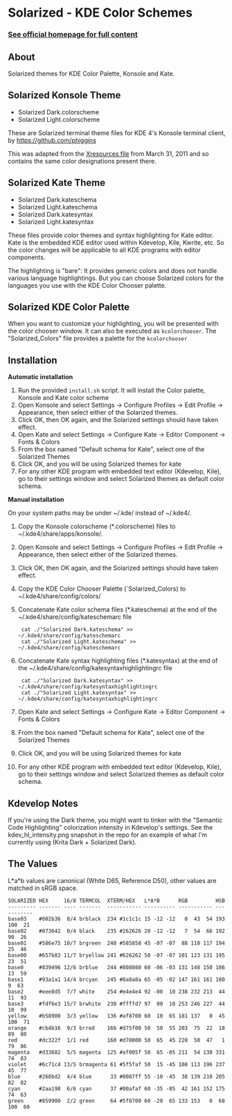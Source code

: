 Solarized - KDE Color Schemes
======================================

### [See official homepage for full content](http://ethanschoonover.com/solarized)

About
-----

Solarized themes for KDE Color Palette, Konsole and Kate.

Solarized Konsole Theme
-----------------------

* Solarized Dark.colorscheme
* Solarized Light.colorscheme

These are Solarized terminal theme files for KDE 4's Konsole terminal client, by
https://github.com/phiggins

This was adapted
from the [Xresources file](https://github.com/altercation/solarized/blob/9f1ba40686ccbf54f10851d4f1a14830fa543ae9/xresources-colors-solarized/Xresources) from March 31, 2011 and so contains the same color
designations present there.

Solarized Kate Theme
--------------------

* Solarized Dark.kateschema
* Solarized Light.kateschema
* Solarized Dark.katesyntax
* Solarized Light.katesyntax

These files provide color themes and syntax highlighting for Kate editor.
Kate is the embedded KDE editor used within Kdevelop, Kile, Kwrite, etc.
So the color changes will be applicable to all KDE programs with editor
components.

The highlighting is "bare": It provides generic colors and does not handle various language highlightings.
But you can choose Solarized colors for the languages you use with the KDE Color Chooser palette.

Solarized KDE Color Palette
---------------------------

When you want to customize your highlighting, you will be presented with the color chooser
window. It can also be executed as `kcolorchooser`.
The "Solarized\_Colors" file provides a palette for the `kcolorchooser`

Installation
------------

**Automatic installation**

1. Run the provided `install.sh` script. It will install the Color palette, Konsole and Kate color scheme
2. Open Konsole and select Settings -> Configure Profiles -> Edit Profile -> Appearance, then select either of the Solarized themes.
3. Click OK, then OK again, and the Solarized settings should have taken effect.
4. Open Kate and select Settings -> Configure Kate -> Editor Component -> Fonts & Colors
5. From the box named "Default schema for Kate", select one of the Solarized Themes
6. Click OK, and you will be using Solarized themes for kate
7. For any other KDE program with embedded text editor (Kdevelop, Kile), go to their settings window and select Solarized themes as default color schema.

**Manual installation**

On your system paths may be under ~/.kde/ instead of ~/.kde4/.

1. Copy the Konsole colorscheme (\*.colorscheme) files to ~/.kde4/share/apps/konsole/.
2. Open Konsole and select Settings -> Configure Profiles -> Edit Profile -> Appearance, then select either of the Solarized themes.
3. Click OK, then OK again, and the Solarized settings should have taken effect.
4. Copy the KDE Color Chooser Palette (`Solarized_Colors) to ~/.kde4/share/config/colors/
5. Concatenate Kate color schema files (\*.kateschema) at the end of the ~/.kde4/share/config/kateschemarc file

        cat ./"Solarized Dark.kateschema" >> ~/.kde4/share/config/kateschemarc
        cat ./"Solarized Light.kateschema" >> ~/.kde4/share/config/kateschemarc

6. Concatenate Kate syntax highlighting files (\*.katesyntax) at the end of the ~/.kde4/share/config/katesyntaxhighlightingrc file

        cat ./"Solarized Dark.katesyntax" >> ~/.kde4/share/config/katesyntaxhighlightingrc
        cat ./"Solarized Light.katesyntax" >> ~/.kde4/share/config/katesyntaxhighlightingrc

7. Open Kate and select Settings -> Configure Kate -> Editor Component -> Fonts & Colors
8. From the box named "Default schema for Kate", select one of the Solarized Themes
9. Click OK, and you will be using Solarized themes for kate
10. For any other KDE program with embedded text editor (Kdevelop, Kile), go to their settings window and select Solarized themes as default color schema.

Kdevelop Notes
----------

If you're using the Dark theme, you might want to tinker with the "Semantic Code Highlighting" colorization intensity in Kdevelop's settings. See the kdev_hl_intensity.png snapshot in the repo for an example of what I'm currently using (Krita Dark + Solarized Dark).

The Values
----------

L\*a\*b values are canonical (White D65, Reference D50), other values are
matched in sRGB space.

    SOLARIZED HEX     16/8 TERMCOL  XTERM/HEX   L*A*B      RGB         HSB
    --------- ------- ---- -------  ----------- ---------- ----------- -----------
    base03    #002b36  8/4 brblack  234 #1c1c1c 15 -12 -12   0  43  54 193 100  21
    base02    #073642  0/4 black    235 #262626 20 -12 -12   7  54  66 192  90  26
    base01    #586e75 10/7 brgreen  240 #585858 45 -07 -07  88 110 117 194  25  46
    base00    #657b83 11/7 bryellow 241 #626262 50 -07 -07 101 123 131 195  23  51
    base0     #839496 12/6 brblue   244 #808080 60 -06 -03 131 148 150 186  13  59
    base1     #93a1a1 14/4 brcyan   245 #8a8a8a 65 -05 -02 147 161 161 180   9  63
    base2     #eee8d5  7/7 white    254 #e4e4e4 92 -00  10 238 232 213  44  11  93
    base3     #fdf6e3 15/7 brwhite  230 #ffffd7 97  00  10 253 246 227  44  10  99
    yellow    #b58900  3/3 yellow   136 #af8700 60  10  65 181 137   0  45 100  71
    orange    #cb4b16  9/3 brred    166 #d75f00 50  50  55 203  75  22  18  89  80
    red       #dc322f  1/1 red      160 #d70000 50  65  45 220  50  47   1  79  86
    magenta   #d33682  5/5 magenta  125 #af005f 50  65 -05 211  54 130 331  74  83
    violet    #6c71c4 13/5 brmagenta 61 #5f5faf 50  15 -45 108 113 196 237  45  77
    blue      #268bd2  4/4 blue      33 #0087ff 55 -10 -45  38 139 210 205  82  82
    cyan      #2aa198  6/6 cyan      37 #00afaf 60 -35 -05  42 161 152 175  74  63
    green     #859900  2/2 green     64 #5f8700 60 -20  65 133 153   0  68 100  60
